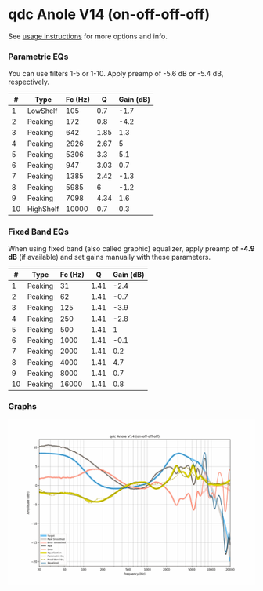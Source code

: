# qdc Anole V14 (on-off-off-off)
See [usage instructions](https://github.com/jaakkopasanen/AutoEq#usage) for more options and info.

### Parametric EQs
You can use filters 1-5 or 1-10. Apply preamp of -5.6 dB or -5.4 dB, respectively.

|   # | Type      |   Fc (Hz) |    Q |   Gain (dB) |
|-----|-----------|-----------|------|-------------|
|   1 | LowShelf  |       105 | 0.7  |        -1.7 |
|   2 | Peaking   |       172 | 0.8  |        -4.2 |
|   3 | Peaking   |       642 | 1.85 |         1.3 |
|   4 | Peaking   |      2926 | 2.67 |         5   |
|   5 | Peaking   |      5306 | 3.3  |         5.1 |
|   6 | Peaking   |       947 | 3.03 |         0.7 |
|   7 | Peaking   |      1385 | 2.42 |        -1.3 |
|   8 | Peaking   |      5985 | 6    |        -1.2 |
|   9 | Peaking   |      7098 | 4.34 |         1.6 |
|  10 | HighShelf |     10000 | 0.7  |         0.3 |

### Fixed Band EQs
When using fixed band (also called graphic) equalizer, apply preamp of **-4.9 dB** (if available) and set gains manually with these parameters.

|   # | Type    |   Fc (Hz) |    Q |   Gain (dB) |
|-----|---------|-----------|------|-------------|
|   1 | Peaking |        31 | 1.41 |        -2.4 |
|   2 | Peaking |        62 | 1.41 |        -0.7 |
|   3 | Peaking |       125 | 1.41 |        -3.9 |
|   4 | Peaking |       250 | 1.41 |        -2.8 |
|   5 | Peaking |       500 | 1.41 |         1   |
|   6 | Peaking |      1000 | 1.41 |        -0.1 |
|   7 | Peaking |      2000 | 1.41 |         0.2 |
|   8 | Peaking |      4000 | 1.41 |         4.7 |
|   9 | Peaking |      8000 | 1.41 |         0.7 |
|  10 | Peaking |     16000 | 1.41 |         0.8 |

### Graphs
![](./qdc%20Anole%20V14%20(on-off-off-off).png)
